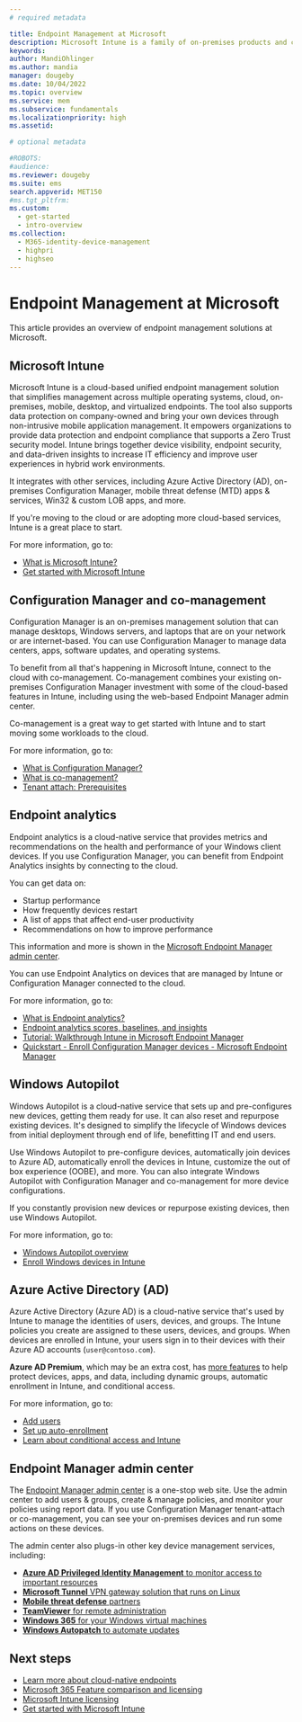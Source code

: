 ```yaml
---
# required metadata

title: Endpoint Management at Microsoft
description: Microsoft Intune is a family of on-premises products and cloud services. This family includes Intune, Configuration Manager, co-management, Endpoint Analytics, Windows Autopilot, and the admin center to manage all devices, including on-premises.
keywords:
author: MandiOhlinger
ms.author: mandia
manager: dougeby
ms.date: 10/04/2022
ms.topic: overview
ms.service: mem
ms.subservice: fundamentals
ms.localizationpriority: high
ms.assetid: 

# optional metadata

#ROBOTS:
#audience:
ms.reviewer: dougeby
ms.suite: ems
search.appverid: MET150
#ms.tgt_pltfrm:
ms.custom: 
  - get-started
  - intro-overview
ms.collection:
  - M365-identity-device-management
  - highpri
  - highseo
---
```


# Endpoint Management at Microsoft

This article provides an overview of endpoint management solutions at Microsoft.

## Microsoft Intune

Microsoft Intune is a cloud-based unified endpoint management solution that simplifies management across multiple operating systems, cloud, on-premises, mobile, desktop, and virtualized endpoints. The tool also supports data protection on company-owned and bring your own devices through non-intrusive mobile application management. It empowers organizations to provide data protection and endpoint compliance that supports a Zero Trust security model. Intune brings together device visibility, endpoint security, and data-driven insights to increase IT efficiency and improve user experiences in hybrid work environments.

It integrates with other services, including Azure Active Directory (AD), on-premises Configuration Manager, mobile threat defense (MTD) apps & services, Win32 & custom LOB apps, and more.

If you're moving to the cloud or are adopting more cloud-based services, Intune is a great place to start.

For more information, go to:

- [What is Microsoft Intune?](./intune/fundamentals/what-is-intune.md)
- [Get started with Microsoft Intune](./intune/fundamentals/get-started-with-intune.md)

## Configuration Manager and co-management

Configuration Manager is an on-premises management solution that can manage desktops, Windows servers, and laptops that are on your network or are internet-based. You can use Configuration Manager to manage data centers, apps, software updates, and operating systems.

To benefit from all that's happening in Microsoft Intune, connect to the cloud with co-management. Co-management combines your existing on-premises Configuration Manager investment with some of the cloud-based features in Intune, including using the web-based Endpoint Manager admin center.

Co-management is a great way to get started with Intune and to start moving some workloads to the cloud.

For more information, go to:

- [What is Configuration Manager?](./configmgr/core/understand/introduction.md)
- [What is co-management?](./configmgr/comanage/overview.md)
- [Tenant attach: Prerequisites](./configmgr/tenant-attach/prerequisites.md)

## Endpoint analytics

Endpoint analytics is a cloud-native service that provides metrics and recommendations on the health and performance of your Windows client devices. If you use Configuration Manager, you can benefit from Endpoint Analytics insights by connecting to the cloud.

You can get data on:

- Startup performance
- How frequently devices restart
- A list of apps that affect end-user productivity
- Recommendations on how to improve performance

This information and more is shown in the [Microsoft Endpoint Manager admin center](https://go.microsoft.com/fwlink/?linkid=2109431).

You can use Endpoint Analytics on devices that are managed by Intune or Configuration Manager connected to the cloud.

For more information, go to:

- [What is Endpoint analytics?](./analytics/overview.md)
- [Endpoint analytics scores, baselines, and insights](./analytics/scores.md)
- [Tutorial: Walkthrough Intune in Microsoft Endpoint Manager](./intune/fundamentals/tutorial-walkthrough-endpoint-manager.md)
- [Quickstart - Enroll Configuration Manager devices - Microsoft Endpoint Manager](./analytics/enroll-configmgr.md)

## Windows Autopilot

Windows Autopilot is a cloud-native service that sets up and pre-configures new devices, getting them ready for use. It can also reset and repurpose existing devices. It's designed to simplify the lifecycle of Windows devices from initial deployment through end of life, benefitting IT and end users.

Use Windows Autopilot to pre-configure devices, automatically join devices to Azure AD, automatically enroll the devices in Intune, customize the out of box experience (OOBE), and more. You can also integrate Windows Autopilot with Configuration Manager and co-management for more device configurations.

If you constantly provision new devices or repurpose existing devices, then use Windows Autopilot.

For more information, go to:

- [Windows Autopilot overview](./autopilot/windows-autopilot.md)
- [Enroll Windows devices in Intune](./autopilot/enrollment-autopilot.md)

## Azure Active Directory (AD)

Azure Active Directory (Azure AD) is a cloud-native service that's used by Intune to manage the identities of users, devices, and groups. The Intune policies you create are assigned to these users, devices, and groups. When devices are enrolled in Intune, your users sign in to their devices with their Azure AD accounts (`user@contoso.com`).

**Azure AD Premium**, which may be an extra cost, has [more features](https://azure.microsoft.com/pricing/details/active-directory/) to help protect devices, apps, and data, including dynamic groups, automatic enrollment in Intune, and conditional access.

For more information, go to:

- [Add users](./intune/fundamentals/users-add.md)
- [Set up auto-enrollment](./intune/enrollment/windows-enroll.md)
- [Learn about conditional access and Intune](./intune/protect/conditional-access.md)

## Endpoint Manager admin center

The [Endpoint Manager admin center](https://go.microsoft.com/fwlink/?linkid=2109431) is a one-stop web site. Use the admin center to add users & groups, create & manage policies, and monitor your policies using report data. If you use Configuration Manager tenant-attach or co-management, you can see your on-premises devices and run some actions on these devices.

The admin center also plugs-in other key device management services, including:

- [**Azure AD Privileged Identity Management** to monitor access to important resources](/azure/active-directory/privileged-identity-management/pim-configure)
- [**Microsoft Tunnel** VPN gateway solution that runs on Linux](./intune/protect/microsoft-tunnel-overview.md)
- [**Mobile threat defense** partners](./intune/protect/mobile-threat-defense.md)
- [**TeamViewer** for remote administration](./intune/remote-actions/teamviewer-support.md)
- [**Windows 365** for your Windows virtual machines](/windows-365/overview)
- [**Windows Autopatch** to automate updates](/windows/deployment/windows-autopatch/overview/windows-autopatch-overview)

## Next steps

- [Learn more about cloud-native endpoints](./solutions/cloud-native-endpoints/cloud-native-endpoints-overview.md)
- [Microsoft 365 Feature comparison and licensing](https://www.microsoft.com/licensing/product-licensing/microsoft-365-enterprise)
- [Microsoft Intune licensing](./intune/fundamentals/licenses.md)
- [Get started with Microsoft Intune](./intune/fundamentals/get-started-with-intune.md)

